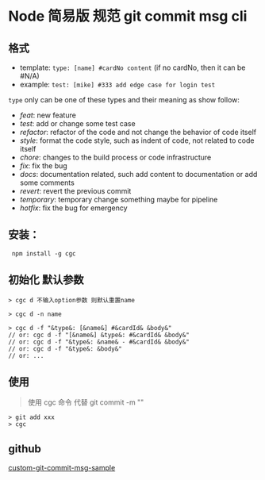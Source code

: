 # Node 简易版 规范 git commit msg cli

## 格式

- template: `type: [name] #cardNo content` (if no cardNo, then it can be #N/A)
- example: `test: [mike] #333 add edge case for login test`

`type` only can be one of these types and their meaning as show follow:

- _feat_: new feature
- _test_: add or change some test case
- _refactor_: refactor of the code and not change the behavior of code itself
- _style_: format the code style, such as indent of code, not related to code itself
- _chore_: changes to the build process or code infrastructure
- _fix_: fix the bug
- _docs_: documentation related, such add content to documentation or add some comments
- _revert_: revert the previous commit
- _temporary_: temporary change something maybe for pipeline
- _hotfix_: fix the bug for emergency

## 安装：

```
 npm install -g cgc
```

## 初始化 默认参数

```
> cgc d 不输入option参数 则默认重置name

> cgc d -n name

> cgc d -f "&type&: [&name&] #&cardId& &body&"
// or: cgc d -f "[&name&] &type&: #&cardId& &body&"
// or: cgc d -f "&type&: &name& - #&cardId& &body&"
// or: cgc d -f "&type&: &body&"
// or: ...
```

## 使用

> 使用 cgc 命令 代替 git commit -m ""

```
> git add xxx
> cgc
```

## github

[custom-git-commit-msg-sample](https://github.com/chongqiangchen/custom-git-commit-msg-sample)
